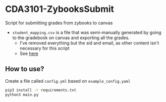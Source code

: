 # CDA3101-ZybooksSubmit
Script for submitting grades from zybooks to canvas

- `student_mapping.csv` is a file that was semi-manually generated by going to the gradebook on canvas and exporting all the grades.
	- I've removed everything but the sid and email, as other content isn't necessary for this script
	- See [here](https://support.canvas.fsu.edu/kb/article/1524-how-can-i-easily-get-a-list-of-my-students-email-addresses-in-canvas/)



## How to use?

Create a file called `config.yml` based on `example_config.yaml`

```bash
pip3 install -r requirements.txt
python3 main.py
```
